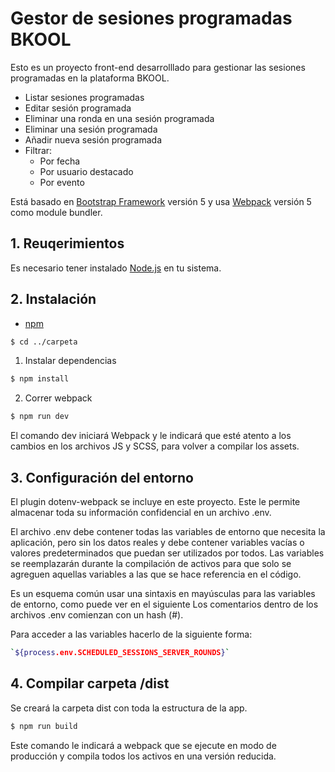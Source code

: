 # Gestor de sesiones programadas BKOOL

Esto es un proyecto front-end desarrolllado para gestionar las sesiones programadas en la plataforma BKOOL.

- Listar sesiones programadas
- Editar sesión programada
- Eliminar una ronda en una sesión programada
- Eliminar una sesión programada
- Añadir nueva sesión programada
- Filtrar:
  - Por fecha
  - Por usuario destacado
  - Por evento

Está basado en [Bootstrap Framework](http://getbootstrap.com/) versión 5 y usa [Webpack](https://webpack.js.org/) versión 5 como module bundler.

## 1. Reuqerimientos

Es necesario tener instalado [Node.js](https://nodejs.org/en/) en tu sistema.

## 2. Instalación
- [npm](https://www.npmjs.com/get-npm)

```sh
$ cd ../carpeta
```

1. Instalar dependencias

```sh
$ npm install
```

2. Correr webpack

```sh
$ npm run dev
```

El comando dev iniciará Webpack y le indicará que esté atento a los cambios en los archivos JS y SCSS, para volver a compilar los assets.

## 3. Configuración del entorno
El plugin dotenv-webpack se incluye en este proyecto. Este le permite almacenar toda su información confidencial en un archivo .env.

El archivo .env debe contener todas las variables de entorno que necesita la aplicación, pero sin los datos reales y debe contener variables vacías o valores predeterminados que puedan ser utilizados por todos. Las variables se reemplazarán durante la compilación de activos para que solo se agreguen aquellas variables a las que se hace referencia en el código.

Es un esquema común usar una sintaxis en mayúsculas para las variables de entorno, como puede ver en el siguiente Los comentarios dentro de los archivos .env comienzan con un hash (#).

Para acceder a las variables hacerlo de la siguiente forma:

```sh
`${process.env.SCHEDULED_SESSIONS_SERVER_ROUNDS}`
```

## 4. Compilar carpeta /dist
Se creará la carpeta dist con toda la estructura de la app.
```sh
$ npm run build
```
Este comando le indicará a webpack que se ejecute en modo de producción y compila todos los activos en una versión reducida.